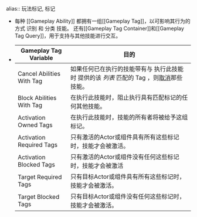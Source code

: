alias:: 玩法标记, 标记

- 每种 [[Gameplay Ability]] 都拥有一组[[Gameplay Tag]]，以可影响其行为的方式 识别 和 分类 技能。
  还有[[Gameplay Tag Container]]和[[Gameplay Tag Query]]，用于支持与其他技能进行交互。
- |Gameplay Tag Variable|目的|
  |--|--|
  |Cancel Abilities With Tag|如果任何已在执行的技能带有与 执行此技能时 提供的该 *列表* 匹配的 Tag ，则[取消]([[取消技能]])那些技能。|
  |Block Abilities With Tag|在执行此技能时，阻止执行具有匹配标记的任何其他技能。|
  |Activation Owned Tags|在执行此技能时，技能的所有者将被给予这组标记。|
  |Activation Required Tags|只有激活的Actor或组件具有所有这些标记时，技能才会被激活。|
  |Activation Blocked Tags|只有激活的Actor或组件没有任何这些标记时，技能才会被激活|
  |Target Required Tags|只有目标Actor或组件具有所有这些标记时，技能才会被激活。|
  |Target Blocked Tags|只有目标Actor或组件没有任何这些标记时，技能才会被激活。|